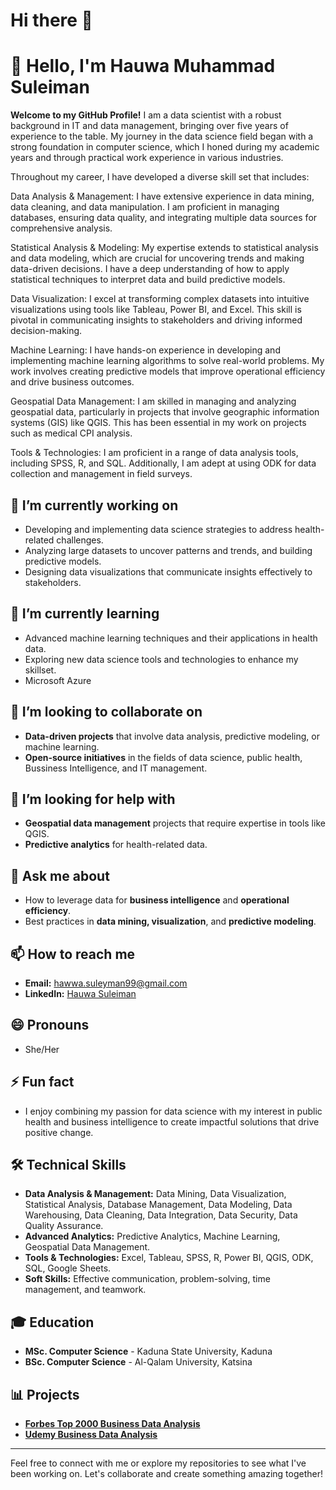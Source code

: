 # Hi there 👋

# 👋 Hello, I'm Hauwa Muhammad Suleiman

**Welcome to my GitHub Profile!** I am a data scientist with a robust background in IT and data management, bringing over five years of experience to the table. My journey in the data science field began with a strong foundation in computer science, which I honed during my academic years and through practical work experience in various industries.

Throughout my career, I have developed a diverse skill set that includes:

Data Analysis & Management: I have extensive experience in data mining, data cleaning, and data manipulation. I am proficient in managing databases, ensuring data quality, and integrating multiple data sources for comprehensive analysis.

Statistical Analysis & Modeling: My expertise extends to statistical analysis and data modeling, which are crucial for uncovering trends and making data-driven decisions. I have a deep understanding of how to apply statistical techniques to interpret data and build predictive models.

Data Visualization: I excel at transforming complex datasets into intuitive visualizations using tools like Tableau, Power BI, and Excel. This skill is pivotal in communicating insights to stakeholders and driving informed decision-making.

Machine Learning: I have hands-on experience in developing and implementing machine learning algorithms to solve real-world problems. My work involves creating predictive models that improve operational efficiency and drive business outcomes.

Geospatial Data Management: I am skilled in managing and analyzing geospatial data, particularly in projects that involve geographic information systems (GIS) like QGIS. This has been essential in my work on projects such as medical CPI analysis.

Tools & Technologies: I am proficient in a range of data analysis tools, including SPSS, R, and SQL. Additionally, I am adept at using ODK for data collection and management in field surveys.
## 🔭 I’m currently working on
  - Developing and implementing data science strategies to address health-related challenges.
  - Analyzing large datasets to uncover patterns and trends, and building predictive models.
  - Designing data visualizations that communicate insights effectively to stakeholders.

## 🌱 I’m currently learning
- Advanced machine learning techniques and their applications in health data.
- Exploring new data science tools and technologies to enhance my skillset.
- Microsoft Azure

## 👯 I’m looking to collaborate on
- **Data-driven projects** that involve data analysis, predictive modeling, or machine learning.
- **Open-source initiatives** in the fields of data science, public health, Bussiness Intelligence, and IT management.

## 🤔 I’m looking for help with
- **Geospatial data management** projects that require expertise in tools like QGIS.
- **Predictive analytics** for health-related data.

## 💬 Ask me about
- How to leverage data for **business intelligence** and **operational efficiency**.
- Best practices in **data mining, visualization**, and **predictive modeling**.

## 📫 How to reach me
- **Email:** [hawwa.suleyman99@gmail.com](mailto:hawwa.suleyman99@gmail.com)
- **LinkedIn:** [Hauwa Suleiman](http://linkedin.com/in/hawwasuleyman)

## 😄 Pronouns
- She/Her

## ⚡ Fun fact
- I enjoy combining my passion for data science with my interest in public health and business intelligence to create impactful solutions that drive positive change.

## 🛠️ Technical Skills
- **Data Analysis & Management:** Data Mining, Data Visualization, Statistical Analysis, Database Management, Data Modeling, Data Warehousing, Data Cleaning, Data Integration, Data Security, Data Quality Assurance.
- **Advanced Analytics:** Predictive Analytics, Machine Learning, Geospatial Data Management.
- **Tools & Technologies:** Excel, Tableau, SPSS, R, Power BI, QGIS, ODK, SQL, Google Sheets.
- **Soft Skills:** Effective communication, problem-solving, time management, and teamwork.

## 🎓 Education
- **MSc. Computer Science** - Kaduna State University, Kaduna
- **BSc. Computer Science** - Al-Qalam University, Katsina

## 📊 Projects
- **[Forbes Top 2000 Business Data Analysis](https://drive.google.com/file/d/18pFPrY62pbsbBbICdi6tBmuGDIGwCoYr/view?usp=drive_link)**
- **[Udemy Business Data Analysis](https://drive.google.com/file/d/18pFPrY62pbsbBbICdi6tBmuGDIGwCoYr/view?usp=drive_link)**

---

Feel free to connect with me or explore my repositories to see what I've been working on. Let's collaborate and create something amazing together!
